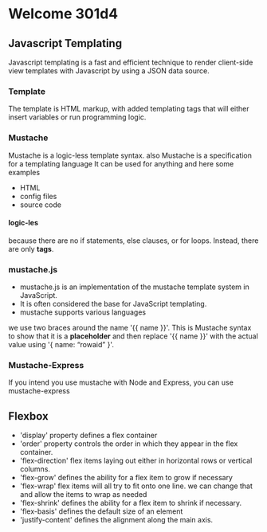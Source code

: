 # Welcome 301d4

## Javascript Templating
Javascript templating is a fast and efficient technique to render client-side view templates with Javascript by using a JSON data source. 
### Template
The template is HTML markup, with added templating tags that will either insert variables or run programming logic.

### Mustache
Mustache is a logic-less template syntax. 
also Mustache is a specification for a templating language
It can be used for anything and here some examples
* HTML
* config files
* source code 

#### logic-les
because there are no if statements, else clauses, or for loops. Instead, there are only **tags**.
### mustache.js
* mustache.js is an implementation of the mustache template system in JavaScript. 
* It is often considered the base for JavaScript templating.
* mustache supports various languages

we use two braces around the name '{{ name }}'. This is Mustache syntax to show that it is a **placeholder** and then replace '{{ name }}' with the actual value using '{ name: “rowaid” }'.

### Mustache-Express    
If you intend you use mustache with Node and Express, you can use mustache-express

## Flexbox
* 'display' property defines a flex container
* 'order' property controls the order in which they appear in the flex container.
* 'flex-direction' flex items laying out either in horizontal rows or vertical columns.
* 'flex-grow' defines the ability for a flex item to grow if necessary
* 'flex-wrap' flex items will all try to fit onto one line. we can change that and allow the items to wrap as needed 
* 'flex-shrink' defines the ability for a flex item to shrink if necessary.
* 'flex-basis' defines the default size of an element
* 'justify-content' defines the alignment along the main axis.